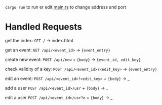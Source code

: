 `cargo run` to run er
edit [main.rs](src/main.rs) to change address and port

# Handled Requests

get the index:
`GET /`  ->  index.html

get an event:
`GET /api/<event_id>`  ->  `{event_entry}`

create new event:
`POST /api/new` + `{body}`  ->  `{event_id, edit_key}`

check validity of a key:
`POST /api/<event_id>?<edit_key>`  ->  `{event_entry}`

edit an event:
`POST /api/<event_id>?<edit_key>` + `{body}`  ->  _

add a user
`POST /api/<event_id>/usr` + `{body}`  ->  _

edit a user
`POST /api/<event_id>/usr?e` + `{body}`  ->  _
